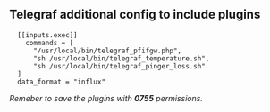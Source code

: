 ## Telegraf additional config to include plugins

```
  [[inputs.exec]]
    commands = [
      "/usr/local/bin/telegraf_pfifgw.php",
      "sh /usr/local/bin/telegraf_temperature.sh",
      "sh /usr/local/bin/telegraf_pinger_loss.sh"
  ]
  data_format = "influx"
  ```
  
*Remeber to save the plugins with **0755** permissions.*
